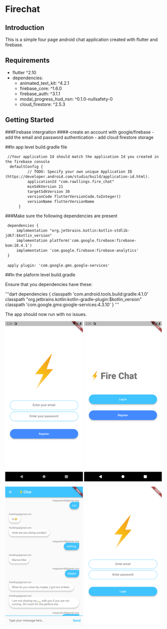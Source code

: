 # Firechat  

## Introduction
This is a simple four page android chat application created with flutter and firebase. 

## Requirements
  - flutter ^2.10
  - dependencies:
    - animated_text_kit: ^4.2.1
    - firebase_core: ^1.6.0
    - firebase_auth: ^3.1.1
    - modal_progress_hud_nsn: ^0.1.0-nullsafety-0
    - cloud_firestore: ^2.5.3

## Getting Started


 ###Firebase intergration
 ####-create an account with google/firebase
    - add the email and password authentication
    - add cloud firestore storage
 
 
 ##In app level build.gradle file

     
     //Your application Id should match the application Id you created in the firebase console
      defaultConfig {
              // TODO: Specify your own unique Application ID (https://developer.android.com/studio/build/application-id.html).
              applicationId "com.rawllings.fire_chat"
              minSdkVersion 21
              targetSdkVersion 30
              versionCode flutterVersionCode.toInteger()
              versionName flutterVersionName
          }
 
 ###Make sure the following dependencies are present
 
     dependencies {
         implementation "org.jetbrains.kotlin:kotlin-stdlib-jdk7:$kotlin_version"
         implementation platform('com.google.firebase:firebase-bom:28.4.1')
         implementation 'com.google.firebase:firebase-analytics'
     }
     
     apply plugin: 'com.google.gms.google-services'
 
 ##In the plaform level build.gradle
 
 Ensure that you dependencies have these:
 
 '''dart
  dependencies {
         classpath 'com.android.tools.build:gradle:4.1.0'
         classpath "org.jetbrains.kotlin:kotlin-gradle-plugin:$kotlin_version"
         classpath 'com.google.gms:google-services:4.3.10'
     }
 '''
 
 
 The app should now run with no issues.
 
[<img src="shots/1.png" width="250"/>](screenshot)
[<img src="shots/2.png" width="250"/>](screenshot)

[<img src="shots/3.png" width="250"/>](screenshot)
[<img src="shots/4.png" width="250"/>](screenshot)


